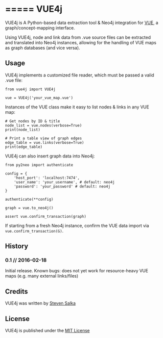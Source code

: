 =====
VUE4j
=====

VUE4j is A Python-based data extraction tool & Neo4j integration for [VUE](http://vue.tufts.edu/), a graph/concept-mapping interface.

Using VUE4j, node and link data from .vue source files can be extracted and translated into Neo4j instances, allowing for the handling of VUE maps as graph databases (and vice versa).


## Usage

VUE4j implements a customized file reader, which must be passed a valid .vue file:

```
from vue4j import VUE4j

vue = VUE4j('your_vue_map.vue')
```

Instances of the VUE class make it easy to list nodes & links in any VUE map:

```
# Get nodes by ID & title
node_list = vue.nodes(verbose=True)
print(node_list)

# Print a table view of graph edges
edge_table = vue.links(verbose=True)
print(edge_table)
```

VUE4j can also insert graph data into Neo4j:

```
from py2neo import authenticate

config = {
    'host_port': 'localhost:7474',
    'user_name': 'your_username', # default: neo4j
    'password': 'your_password' # default: neo4j
}

authenticate(**config)

graph = vue.to_neo4j()

assert vue.confirm_transaction(graph)
```

If starting from a fresh Neo4j instance, confirm the VUE data import via `vue.confirm_transaction(G)`.


## History

### 0.1 // 2016-02-18
Initial release. Known bugs: does not yet work for resource-heavy VUE maps (e.g. many external links/files)

## Credits

VUE4j was written by [Steven Salka](http://ssalka.io)

## License

VUE4j is published under the [MIT License](https://github.com/ssalka/VUE4j/blob/master/LICENSE)
